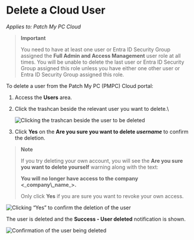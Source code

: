 # Delete a Cloud User

_Applies to: Patch My PC Cloud_

> **Important**
>
> You need to have at least one user or Entra ID Security Group assigned the **Full Admin and Access Management** user role at all times. You will be unable to delete the last user or Entra ID Security Group assigned this role unless you have either one other user or Entra ID Security Group assigned this role.

To delete a user from the Patch My PC (PMPC) Cloud portal:

1. Access the **Users** area.
2.  Click the trashcan beside the relevant user you want to delete.\\

    ![Clicking the trashcan beside the user to be deleted](../../../.gitbook/assets/image-\(781\).png)
3. Click **Yes** on the **Are you sure you want to delete&#x20;**_**username**_ to confirm the deletion.

> **Note**
>
> If you try deleting your own account, you will see the **Are you sure you want to delete yourself** warning along with the text:
>
> **You will no longer have access to the company <**\_**company\\\_name**\_**>.**
>
> Only click **Yes** if you are sure you want to revoke your own access.

![Clicking “Yes” to confirm the deletion of the user](../../../.gitbook/assets/image-\(782\).png)

The user is deleted and the **Success - User deleted** notification is shown.

![Confirmation of the user being deleted](../../../.gitbook/assets/image-\(729\).png)

